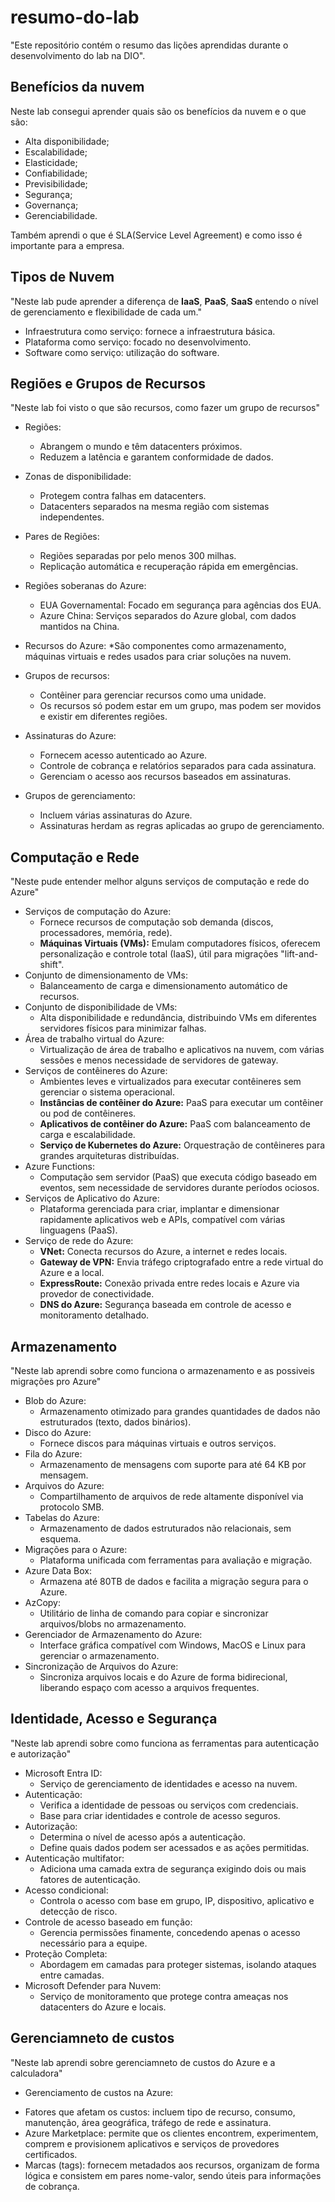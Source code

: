 # resumo-do-lab
"Este repositório contém o resumo das lições aprendidas durante o desenvolvimento do lab na DIO".

## Benefícios da nuvem
Neste lab consegui aprender quais são os benefícios da nuvem e o que são:
  - Alta disponibilidade;
  - Escalabilidade;
  - Elasticidade;
  - Confiabilidade;
  - Previsibilidade;
  - Segurança;
  - Governança;
  - Gerenciabilidade.

Também aprendi o que é SLA(Service Level Agreement) e como isso é importante para a empresa.

## Tipos de Nuvem

"Neste lab pude aprender a diferença de **IaaS**, **PaaS**, **SaaS** entendo o nível de gerenciamento e flexibilidade de cada um."
  - Infraestrutura como serviço: fornece a infraestrutura básica.
  - Plataforma como serviço: focado no desenvolvimento.
  - Software como serviço: utilização do software.

## Regiões e Grupos de Recursos

"Neste lab foi visto o que são recursos, como fazer um grupo de recursos"
  - Regiões:
    * Abrangem o mundo e têm datacenters próximos.
    * Reduzem a latência e garantem conformidade de dados.
  - Zonas de disponibilidade:
    * Protegem contra falhas em datacenters.
    * Datacenters separados na mesma região com sistemas independentes.
  - Pares de Regiões:
    * Regiões separadas por pelo menos 300 milhas.
    * Replicação automática e recuperação rápida em emergências.
  - Regiões soberanas do Azure:
    * EUA Governamental: Focado em segurança para agências dos EUA.
    * Azure China: Serviços separados do Azure global, com dados mantidos na China.


  - Recursos do Azure:
    *São componentes como armazenamento, máquinas virtuais e redes usados para criar soluções na nuvem.
  - Grupos de recursos:
    * Contêiner para gerenciar recursos como uma unidade.
    * Os recursos só podem estar em um grupo, mas podem ser movidos e existir em diferentes regiões.
  - Assinaturas do Azure:
    * Fornecem acesso autenticado ao Azure.
    * Controle de cobrança e relatórios separados para cada assinatura.
    * Gerenciam o acesso aos recursos baseados em assinaturas.
  - Grupos de gerenciamento:
    * Incluem várias assinaturas do Azure.
    * Assinaturas herdam as regras aplicadas ao grupo de gerenciamento.

## Computação e Rede
  "Neste pude entender melhor alguns serviços de computação e rede do Azure"
  - Serviços de computação do Azure:
    * Fornece recursos de computação sob demanda (discos, processadores, memória, rede).
    * **Máquinas Virtuais (VMs):** Emulam computadores físicos, oferecem personalização e controle total (IaaS), útil para migrações "lift-and-shift".
  - Conjunto de dimensionamento de VMs:
    * Balanceamento de carga e dimensionamento automático de recursos.
  - Conjunto de disponibilidade de VMs:
    * Alta disponibilidade e redundância, distribuindo VMs em diferentes servidores físicos para minimizar falhas.
  - Área de trabalho virtual do Azure:
    * Virtualização de área de trabalho e aplicativos na nuvem, com várias sessões e menos necessidade de servidores de gateway.
  - Serviços de contêineres do Azure:
    * Ambientes leves e virtualizados para executar contêineres sem gerenciar o sistema operacional.
    * **Instâncias de contêiner do Azure:** PaaS para executar um contêiner ou pod de contêineres.
    * **Aplicativos de contêiner do Azure:** PaaS com balanceamento de carga e escalabilidade.
    * **Serviço de Kubernetes do Azure:** Orquestração de contêineres para grandes arquiteturas distribuídas.
  - Azure Functions:
    * Computação sem servidor (PaaS) que executa código baseado em eventos, sem necessidade de servidores durante períodos ociosos.
  - Serviços de Aplicativo do Azure:
    * Plataforma gerenciada para criar, implantar e dimensionar rapidamente aplicativos web e APIs, compatível com várias linguagens (PaaS).
  - Serviço de rede do Azure:
    * **VNet:** Conecta recursos do Azure, a internet e redes locais.
    * **Gateway de VPN:** Envia tráfego criptografado entre a rede virtual do Azure e a local.
    * **ExpressRoute:** Conexão privada entre redes locais e Azure via provedor de conectividade.
    * **DNS do Azure:** Segurança baseada em controle de acesso e monitoramento detalhado.

   ## Armazenamento 
   "Neste lab aprendi sobre como funciona o armazenamento e as possiveis migrações pro Azure"
 - Blob do Azure:
   * Armazenamento otimizado para grandes quantidades de dados não estruturados (texto, dados binários).
- Disco do Azure:
  * Fornece discos para máquinas virtuais e outros serviços.
- Fila do Azure:
  * Armazenamento de mensagens com suporte para até 64 KB por mensagem.
- Arquivos do Azure:
    * Compartilhamento de arquivos de rede altamente disponível via protocolo SMB.
- Tabelas do Azure:
    * Armazenamento de dados estruturados não relacionais, sem esquema.
- Migrações para o Azure:
  * Plataforma unificada com ferramentas para avaliação e migração.
- Azure Data Box:
  * Armazena até 80TB de dados e facilita a migração segura para o Azure.
- AzCopy:
  * Utilitário de linha de comando para copiar e sincronizar arquivos/blobs no armazenamento.
- Gerenciador de Armazenamento do Azure:
  * Interface gráfica compatível com Windows, MacOS e Linux para gerenciar o armazenamento.
- Sincronização de Arquivos do Azure:
  * Sincroniza arquivos locais e do Azure de forma bidirecional, liberando espaço com acesso a arquivos frequentes. 

 ## Identidade, Acesso e Segurança
   "Neste lab aprendi sobre como funciona as ferramentas para autenticação e autorização"
- Microsoft Entra ID:
  * Serviço de gerenciamento de identidades e acesso na nuvem.
- Autenticação:
  * Verifica a identidade de pessoas ou serviços com credenciais.
  * Base para criar identidades e controle de acesso seguros.
- Autorização:
  * Determina o nível de acesso após a autenticação.
  * Define quais dados podem ser acessados e as ações permitidas.
- Autenticação multifator:
  * Adiciona uma camada extra de segurança exigindo dois ou mais fatores de autenticação.
- Acesso condicional:
  * Controla o acesso com base em grupo, IP, dispositivo, aplicativo e detecção de risco.
- Controle de acesso baseado em função:
  * Gerencia permissões finamente, concedendo apenas o acesso necessário para a equipe.
- Proteção Completa:
  * Abordagem em camadas para proteger sistemas, isolando ataques entre camadas.
- Microsoft Defender para Nuvem:
  * Serviço de monitoramento que protege contra ameaças nos datacenters do Azure e locais.

 ## Gerenciamneto de custos
 "Neste lab aprendi sobre gerenciamneto de custos do Azure e a calculadora"
 - Gerenciamento de custos na Azure:
  * Fatores que afetam os custos: incluem tipo de recurso, consumo, manutenção, área geográfica, tráfego de rede e  assinatura.
  * Azure Marketplace: permite que os clientes encontrem, experimentem, comprem e provisionem aplicativos e serviços de provedores certificados.
  * Marcas (tags): fornecem metadados aos recursos, organizam de forma lógica e consistem em pares nome-valor, sendo úteis para informações de cobrança.
 
 
